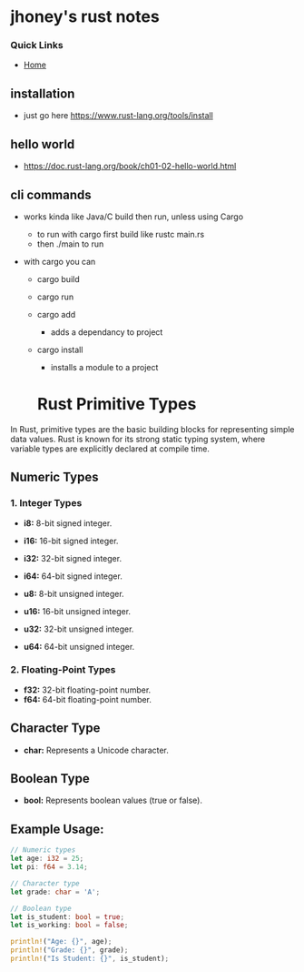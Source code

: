 # jhoney's rust notes #

### Quick Links ###
* [Home](../README.md)

## installation ##
- just go here https://www.rust-lang.org/tools/install

## hello world ##
- https://doc.rust-lang.org/book/ch01-02-hello-world.html

## cli commands ##
* works kinda like Java/C build then run, unless using Cargo
    - to run with cargo first build like rustc main.rs
    - then ./main to run

* with cargo you can
    - cargo build
    - cargo run

    - cargo add
        * adds a dependancy to project
    - cargo install
        * installs a module to a project

        # Rust Primitive Types

In Rust, primitive types are the basic building blocks for representing simple data values. Rust is known for its strong static typing system, where variable types are explicitly declared at compile time.

## Numeric Types

### 1. Integer Types

- **i8:** 8-bit signed integer.
- **i16:** 16-bit signed integer.
- **i32:** 32-bit signed integer.
- **i64:** 64-bit signed integer.

- **u8:** 8-bit unsigned integer.
- **u16:** 16-bit unsigned integer.
- **u32:** 32-bit unsigned integer.
- **u64:** 64-bit unsigned integer.

### 2. Floating-Point Types

- **f32:** 32-bit floating-point number.
- **f64:** 64-bit floating-point number.

## Character Type

- **char:** Represents a Unicode character.

## Boolean Type

- **bool:** Represents boolean values (true or false).

## Example Usage:

```rust
// Numeric types
let age: i32 = 25;
let pi: f64 = 3.14;

// Character type
let grade: char = 'A';

// Boolean type
let is_student: bool = true;
let is_working: bool = false;

println!("Age: {}", age);
println!("Grade: {}", grade);
println!("Is Student: {}", is_student);
``````